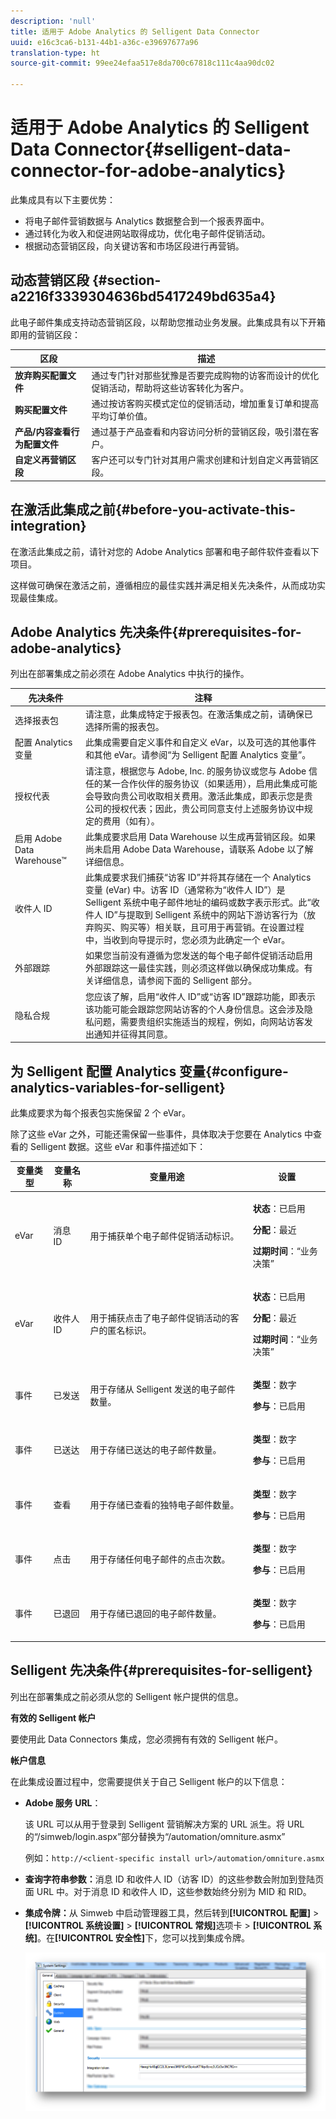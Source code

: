 ```yaml
---
description: 'null'
title: 适用于 Adobe Analytics 的 Selligent Data Connector
uuid: e16c3ca6-b131-44b1-a36c-e39697677a96
translation-type: ht
source-git-commit: 99ee24efaa517e8da700c67818c111c4aa90dc02

---
```



# 适用于 Adobe Analytics 的 Selligent Data Connector{#selligent-data-connector-for-adobe-analytics}

此集成具有以下主要优势：

* 将电子邮件营销数据与 Analytics 数据整合到一个报表界面中。
* 通过转化为收入和促进网站取得成功，优化电子邮件促销活动。
* 根据动态营销区段，向关键访客和市场区段进行再营销。

## 动态营销区段 {#section-a2216f3339304636bd5417249bd635a4}

此电子邮件集成支持动态营销区段，以帮助您推动业务发展。此集成具有以下开箱即用的营销区段：

| 区段 | 描述 |
|---|---|
| **放弃购买配置文件** | 通过专门针对那些犹豫是否要完成购物的访客而设计的优化促销活动，帮助将这些访客转化为客户。 |
| **购买配置文件** | 通过按访客购买模式定位的促销活动，增加重复订单和提高平均订单价值。 |
| **产品/内容查看行为配置文件** | 通过基于产品查看和内容访问分析的营销区段，吸引潜在客户。 |
| **自定义再营销区段** | 客户还可以专门针对其用户需求创建和计划自定义再营销区段。 |

## 在激活此集成之前{#before-you-activate-this-integration}

在激活此集成之前，请针对您的 Adobe Analytics 部署和电子邮件软件查看以下项目。

这样做可确保在激活之前，遵循相应的最佳实践并满足相关先决条件，从而成功实现最佳集成。

## Adobe Analytics 先决条件{#prerequisites-for-adobe-analytics}

列出在部署集成之前必须在 Adobe Analytics 中执行的操作。

| 先决条件 | 注释 |
|---|---|
| 选择报表包 | 请注意，此集成特定于报表包。在激活集成之前，请确保已选择所需的报表包。 |
| 配置 Analytics 变量 | 此集成需要自定义事件和自定义 eVar，以及可选的其他事件和其他 eVar。请参阅“为 Selligent 配置 Analytics 变量”。 |
| 授权代表 | 请注意，根据您与 Adobe, Inc. 的服务协议或您与 Adobe 信任的某一合作伙伴的服务协议（如果适用），启用此集成可能会导致向贵公司收取相关费用。激活此集成，即表示您是贵公司的授权代表；因此，贵公司同意支付上述服务协议中规定的费用（如有）。 |
| 启用 Adobe Data Warehouse™ | 此集成要求启用 Data Warehouse 以生成再营销区段。如果尚未启用 Adobe Data Warehouse，请联系 Adobe 以了解详细信息。 |
| 收件人 ID | 此集成要求我们捕获“访客 ID”并将其存储在一个 Analytics 变量 (eVar) 中。访客 ID（通常称为“收件人 ID”）是 Selligent 系统中电子邮件地址的编码或数字表示形式。此“收件人 ID”与提取到 Selligent 系统中的网站下游访客行为（放弃购买、购买等）相关联，且可用于再营销。在设置过程中，当收到向导提示时，您必须为此确定一个 eVar。 |
| 外部跟踪 | 如果您当前没有遵循为您发送的每个电子邮件促销活动启用外部跟踪这一最佳实践，则必须这样做以确保成功集成。有关详细信息，请参阅下面的 Selligent 部分。 |
| 隐私合规 | 您应该了解，启用“收件人 ID”或“访客 ID”跟踪功能，即表示该功能可能会跟踪您网站访客的个人身份信息。这会涉及隐私问题，需要贵组织实施适当的规程，例如，向网站访客发出通知并征得其同意。 |

## 为 Selligent 配置 Analytics 变量{#configure-analytics-variables-for-selligent}

此集成要求为每个报表包实施保留 2 个 eVar。

除了这些 eVar 之外，可能还需保留一些事件，具体取决于您要在 Analytics 中查看的 Selligent 数据。这些 eVar 和事件描述如下：

<table id="table_2FFB865DBD80412F90DA8E224B12FB62"> 
 <thead> 
  <tr> 
   <th colname="col1" class="entry"> 变量类型 </th> 
   <th colname="col2" class="entry"> 变量名称 </th> 
   <th colname="col3" class="entry"> 变量用途 </th> 
   <th colname="col4" class="entry"> 设置 </th> 
  </tr>
 </thead>
 <tbody> 
  <tr> 
   <td colname="col1"> eVar </td> 
   <td colname="col2"> 消息 ID </td> 
   <td colname="col3"> 用于捕获单个电子邮件促销活动标识。 </td> 
   <td colname="col4"> <p><b>状态</b>：已启用 </p> <p><b>分配</b>：最近 </p> <p><b>过期时间</b>：“业务决策” </p> </td> 
  </tr> 
  <tr> 
   <td colname="col1"> eVar </td> 
   <td colname="col2"> 收件人 ID </td> 
   <td colname="col3"> 用于捕获点击了电子邮件促销活动的客户的匿名标识。 </td> 
   <td colname="col4"> <p><b>状态</b>：已启用 </p> <p><b>分配</b>：最近 </p> <p><b>过期时间</b>：“业务决策” </p> </td> 
  </tr> 
  <tr> 
   <td colname="col1"> 事件 </td> 
   <td colname="col2"> 已发送 </td> 
   <td colname="col3"> 用于存储从 Selligent 发送的电子邮件数量。 </td> 
   <td colname="col4"> <p><b>类型</b>：数字 </p> <p><b>参与</b>：已启用 </p> </td> 
  </tr> 
  <tr> 
   <td colname="col1"> 事件 </td> 
   <td colname="col2"> 已送达 </td> 
   <td colname="col3"> 用于存储已送达的电子邮件数量。 </td> 
   <td colname="col4"> <p><b>类型</b>：数字 </p> <p><b>参与</b>：已启用 </p> </td> 
  </tr> 
  <tr> 
   <td colname="col1"> 事件 </td> 
   <td colname="col2"> 查看 </td> 
   <td colname="col3"> 用于存储已查看的独特电子邮件数量。 </td> 
   <td colname="col4"> <p><b>类型</b>：数字 </p> <p><b>参与</b>：已启用 </p> </td> 
  </tr> 
  <tr> 
   <td colname="col1"> 事件 </td> 
   <td colname="col2"> 点击 </td> 
   <td colname="col3"> 用于存储任何电子邮件的点击次数。 </td> 
   <td colname="col4"> <p><b>类型</b>：数字 </p> <p><b>参与</b>：已启用 </p> </td> 
  </tr> 
  <tr> 
   <td colname="col1"> 事件 </td> 
   <td colname="col2"> 已退回 </td> 
   <td colname="col3"> 用于存储已退回的电子邮件数量。 </td> 
   <td colname="col4"> <p><b>类型</b>：数字 </p> <p><b>参与</b>：已启用 </p> </td> 
  </tr> 
 </tbody> 
</table>

## Selligent 先决条件{#prerequisites-for-selligent}

列出在部署集成之前必须从您的 Selligent 帐户提供的信息。

**有效的 Selligent 帐户**

要使用此 Data Connectors 集成，您必须拥有有效的 Selligent 帐户。

**帐户信息**

在此集成设置过程中，您需要提供关于自己 Selligent 帐户的以下信息：

* **Adobe 服务 URL**：

   该 URL 可以从用于登录到 Selligent 营销解决方案的 URL 派生。将 URL 的“/simweb/login.aspx”部分替换为“/automation/omniture.asmx”

   例如：`http://<client-specific install url>/automation/omniture.asmx`

* **查询字符串参数：**&#x200B;消息 ID 和收件人 ID（访客 ID）的这些参数会附加到登陆页面 URL 中。对于消息 ID 和收件人 ID，这些参数始终分别为 MID 和 RID。

* **集成令牌：**&#x200B;从 Simweb 中启动管理器工具，然后转到&#x200B;**[!UICONTROL 配置]** > **[!UICONTROL 系统设置]** > **[!UICONTROL 常规]**&#x200B;选项卡 > **[!UICONTROL 系统]**。在&#x200B;**[!UICONTROL 安全性]**&#x200B;下，您可以找到集成令牌。

   ![](assets/selligent-integration_token.png)
